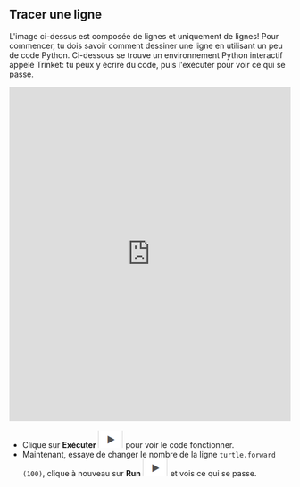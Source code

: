 ## Tracer une ligne

L'image ci-dessus est composée de lignes et uniquement de lignes! Pour commencer, tu dois savoir comment dessiner une ligne en utilisant un peu de code Python. Ci-dessous se trouve un environnement Python interactif appelé Trinket: tu peux y écrire du code, puis l'exécuter pour voir ce qui se passe. 
<iframe src="https://trinket.io/embed/python/0d2e8c2dac" width="100%" height="600" frameborder="0" marginwidth="0" marginheight="0" allowfullscreen></iframe> 

- Clique sur **Exécuter** ![arrow](images/arrow.png) pour voir le code fonctionner.
- Maintenant, essaye de changer le nombre de la ligne `turtle.forward (100)`, clique à nouveau sur **Run** ![arrow](images/arrow.png) et vois ce qui se passe.
